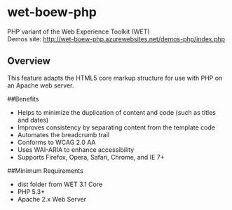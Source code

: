 wet-boew-php
============

PHP variant of the Web Experience Toolkit (WET)<br />
Demos site: http://wet-boew-php.azurewebsites.net/demos-php/index.php

## Overview

This feature adapts the HTML5 core markup structure for use with PHP on an Apache web server.

##Benefits

* Helps to minimize the duplication of content and code (such as titles and dates)
* Improves consistency by separating content from the template code
* Automates the breadcrumb trail
* Conforms to WCAG 2.0 AA
* Uses WAI-ARIA to enhance accessibility
* Supports Firefox, Opera, Safari, Chrome, and IE 7+ 

##Minimum Requirements

* dist folder from WET 3.1 Core
* PHP 5.3+
* Apache 2.x Web Server
